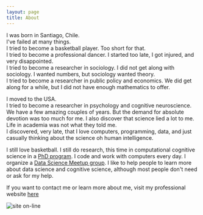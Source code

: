 ```yaml
---
layout: page
title: About
---
```


I was born in Santiago, Chile.  
I've failed at many things.   
I tried to become a basketball player. Too short for that.  
I tried to become a professional dancer. I started too late, I got injured, and very disappointed.  
I tried to become a researcher in sociology. I did not get along with sociology. I wanted numbers, but sociology wanted theory.  
I tried to become a researcher in public policy and economics. We did get along for a while, but I did not have enough mathematics to offer.  

I moved to the USA.  
I tried to become a researcher in psychology and cognitive neuroscience. We have a few amazing couples of years. But the demand for absolute devotion was too much for me. I also discover that science lied a lot to me. Life in academia was not what they told me.   
I discovered, very late, that I love computers, programming, data, and just casually thinking about the science oh human intelligence.   


I still love basketball. I still do research, this time in computational cognitive science in a [PhD program](https://psych.wisc.edu/graduate-program/). I code and work with computers every day. I organize a [Data Science Meetup group](https://www.meetup.com/PyData-Madison/). I like to help people to learn more about data science and cognitive science, although most people don't need or ask for my help.   

If you want to contact me or learn more about me, visit my professional website [here](https://pablocaceres.org/)

![site on-line](/assets/post-4/catbug.jpg)